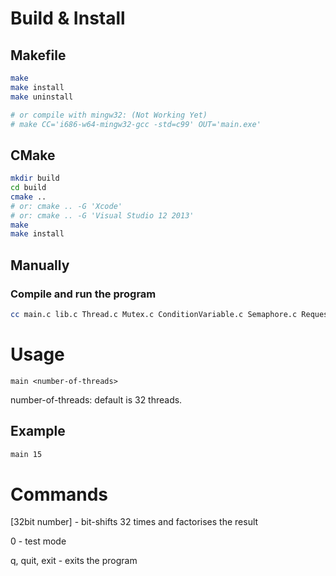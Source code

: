 # Build & Install

## Makefile

```bash
make
make install
make uninstall

# or compile with mingw32: (Not Working Yet)
# make CC='i686-w64-mingw32-gcc -std=c99' OUT='main.exe'
```

## CMake

```bash
mkdir build
cd build
cmake ..
# or: cmake .. -G 'Xcode'
# or: cmake .. -G 'Visual Studio 12 2013'
make
make install
```

## Manually

### Compile and run the program

```bash
cc main.c lib.c Thread.c Mutex.c ConditionVariable.c Semaphore.c Request.c Job.c JobQueue.c -o bin/main && bin/main
```

# Usage

`main <number-of-threads>`

number-of-threads: default is 32 threads.

## Example

```bash
main 15
```

# Commands

\[32bit number\] - bit-shifts 32 times and factorises the result

0 - test mode

q, quit, exit - exits the program
